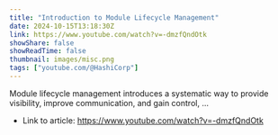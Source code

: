 ```yaml
---
title: "Introduction to Module Lifecycle Management"
date: 2024-10-15T13:18:30Z
link: https://www.youtube.com/watch?v=-dmzfQndOtk
showShare: false
showReadTime: false
thumbnail: images/misc.png
tags: ["youtube.com/@HashiCorp"]
---
```

Module lifecycle management introduces a systematic way to provide visibility, improve communication, and gain control, ...

- Link to article: https://www.youtube.com/watch?v=-dmzfQndOtk